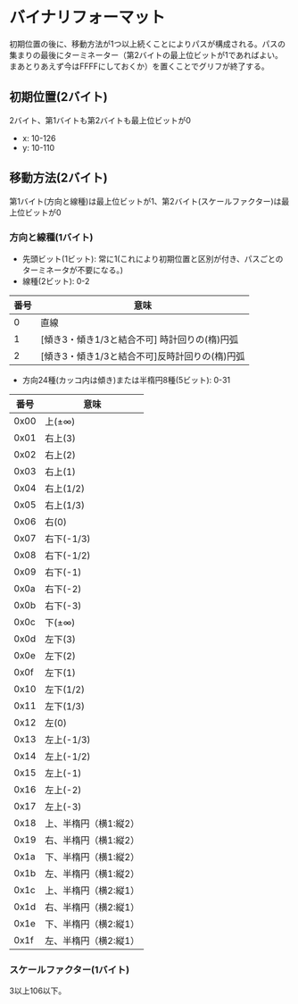 # バイナリフォーマット
初期位置の後に、移動方法が1つ以上続くことによりパスが構成される。パスの集まりの最後にターミネーター（第2バイトの最上位ビットが1であればよい。まあとりあえず今はFFFFにしておくか）を置くことでグリフが終了する。

## 初期位置(2バイト)
2バイト、第1バイトも第2バイトも最上位ビットが0
* x: 10-126
* y: 10-110

## 移動方法(2バイト)
第1バイト(方向と線種)は最上位ビットが1、第2バイト(スケールファクター)は最上位ビットが0

### 方向と線種(1バイト)
* 先頭ビット(1ビット): 常に1(これにより初期位置と区別が付き、パスごとのターミネータが不要になる。)
* 線種(2ビット): 0-2

| 番号 | 意味 |
|---|---|
| 0 | 直線 |
| 1 | \[傾き3・傾き1/3と結合不可] 時計回りの(楕)円弧 |
| 2 | \[傾き3・傾き1/3と結合不可]反時計回りの(楕)円弧 |

* 方向24種(カッコ内は傾き)または半楕円8種(5ビット): 0-31

| 番号 | 意味 |
|------|------|
| 0x00 | 上(±∞) |
| 0x01 | 右上(3) |
| 0x02 | 右上(2) |
| 0x03 | 右上(1) |
| 0x04 | 右上(1/2) |
| 0x05 | 右上(1/3) |
| 0x06 | 右(0) |
| 0x07 | 右下(-1/3) |
| 0x08 | 右下(-1/2) |
| 0x09 | 右下(-1) |
| 0x0a | 右下(-2) |
| 0x0b | 右下(-3) |
| 0x0c | 下(±∞) |
| 0x0d | 左下(3) |
| 0x0e | 左下(2) |
| 0x0f | 左下(1) |
| 0x10 | 左下(1/2) |
| 0x11 | 左下(1/3) |
| 0x12 | 左(0) |
| 0x13 | 左上(-1/3) |
| 0x14 | 左上(-1/2) |
| 0x15 | 左上(-1) |
| 0x16 | 左上(-2) |
| 0x17 | 左上(-3) |
| 0x18 | 上、半楕円（横1:縦2） |
| 0x19 | 右、半楕円（横1:縦2） |
| 0x1a | 下、半楕円（横1:縦2） |
| 0x1b | 左、半楕円（横1:縦2） |
| 0x1c | 上、半楕円（横2:縦1） |
| 0x1d | 右、半楕円（横2:縦1） |
| 0x1e | 下、半楕円（横2:縦1） |
| 0x1f | 左、半楕円（横2:縦1） |

### スケールファクター(1バイト)

3以上106以下。

